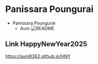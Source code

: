 # Panissara Poungurai

- Panissara Poungurai
    - Aum
![README](img/profile.JPG)

## Link HappyNewYear2025
<https://aum8362.github.io/HNY>
